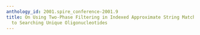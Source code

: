 ```yaml
---
anthology_id: 2001.spire_conference-2001.9
title: On Using Two-Phase Filtering in Indexed Approximate String Matching with Application
  to Searching Unique Oligonucleotides
---
```

